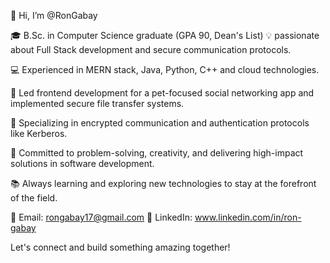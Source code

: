 👋 Hi, I’m @RonGabay

🎓 B.Sc. in Computer Science graduate (GPA 90, Dean's List)
💡 passionate about Full Stack development and secure communication protocols.

💻 Experienced in MERN stack, Java, Python, C++ and cloud technologies. 

🚀 Led frontend development for a pet-focused social networking app and implemented secure file transfer systems.

🔐 Specializing in encrypted communication and authentication protocols like Kerberos.

🌟 Committed to problem-solving, creativity, and delivering high-impact solutions in software development.

📚 Always learning and exploring new technologies to stay at the forefront of the field.

📧 Email: rongabay17@gmail.com
🔗 LinkedIn: www.linkedin.com/in/ron-gabay

Let's connect and build something amazing together!

<!---
RonGabay/RonGabay is a ✨ special ✨ repository because its `README.md` (this file) appears on your GitHub profile.
You can click the Preview link to take a look at your changes.
--->
